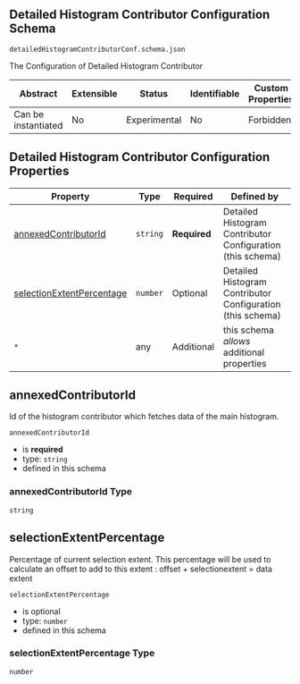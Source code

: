 
## Detailed Histogram Contributor Configuration Schema

```
detailedHistogramContributorConf.schema.json
```

The Configuration of Detailed Histogram Contributor

| Abstract | Extensible | Status | Identifiable | Custom Properties | Additional Properties | Defined In |
|----------|------------|--------|--------------|-------------------|-----------------------|------------|
| Can be instantiated | No | Experimental | No | Forbidden | Permitted |  |

## Detailed Histogram Contributor Configuration Properties

| Property | Type | Required | Defined by |
|----------|------|----------|------------|
| [annexedContributorId](#annexedcontributorid) | `string` | **Required** | Detailed Histogram Contributor Configuration (this schema) |
| [selectionExtentPercentage](#selectionextentpercentage) | `number` | Optional | Detailed Histogram Contributor Configuration (this schema) |
| `*` | any | Additional | this schema *allows* additional properties |

## annexedContributorId

Id of the histogram contributor which fetches data of the main histogram.

`annexedContributorId`
* is **required**
* type: `string`
* defined in this schema

### annexedContributorId Type


`string`






## selectionExtentPercentage

Percentage of current selection extent. This percentage will be used to calculate an offset to add to this extent : offset + selectionextent = data extent

`selectionExtentPercentage`
* is optional
* type: `number`
* defined in this schema

### selectionExtentPercentage Type


`number`






